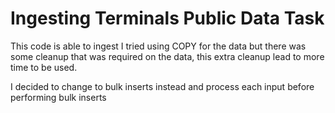 # Ingesting Terminals Public Data Task

This code is able to ingest
I tried using COPY for the data but there was some cleanup that was required on the data, this extra 
cleanup lead to more time to be used.

I decided to change to bulk inserts instead and process each input before performing bulk inserts